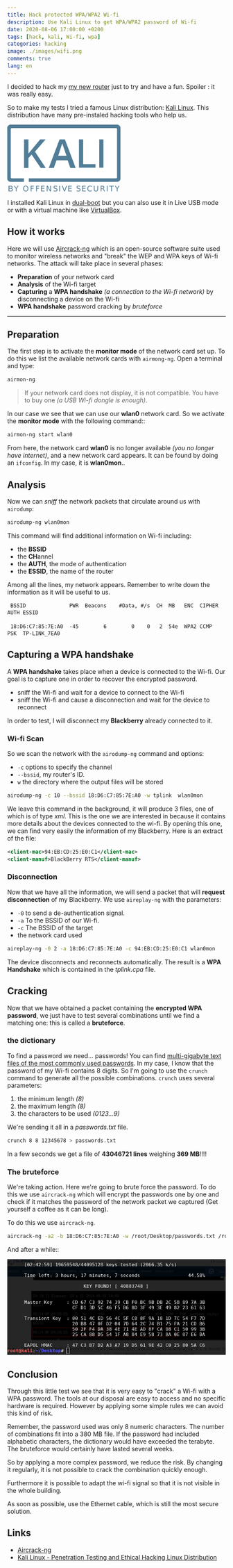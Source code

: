 ```yaml
---
title: Hack protected WPA/WPA2 Wi-fi
description: Use Kali Linux to get WPA/WPA2 password of Wi-fi
date: 2020-08-06 17:00:00 +0200
tags: [hack, kali, Wi-fi, wpa]
categories: hacking
image: ./images/wifi.png
comments: true
lang: en
---
```


I decided to hack my [my new router](./2017-10-11-installer-bridge-sfr-box-4k.md) just to try and have a fun. Spoiler : it was really easy.

So to make my tests I tried a famous Linux distribution: [Kali Linux](https://www.kali.org/). This distribution have many pre-instaled hacking tools who help us.

![Logo de Kali Linux](./images/kali.svg)

I installed Kali Linux in [dual-boot](https://fr.wikipedia.org/wiki/Multiboot) but you can also use it in Live USB mode or with a virtual machine like [VirtualBox](https://www.virtualbox.org/).

## How it works

Here we will use [Aircrack-ng](https://www.aircrack-ng.org/) which is an open-source software suite used to monitor wireless networks and "break" the WEP and WPA keys of Wi-fi networks. The attack will take place in several phases:

- **Preparation** of your network card
- **Analysis** of the Wi-fi target
- **Capturing** a **WPA handshake** _(a connection to the Wi-fi network)_ by disconnecting a device on the Wi-fi
- **WPA handshake** password cracking by _bruteforce_

---

## Preparation

The first step is to activate the **monitor mode** of the network card set up. To do this we list the available network cards with `airmong-ng`. Open a terminal and type:

```bash
airmon-ng
```

> If your network card does not display, it is not compatible. You have to buy one _(a USB Wi-fi dongle is enough)_.

In our case we see that we can use our **wlan0** network card. So we activate the **monitor mode** with the following command::

```bash
airmon-ng start wlan0
```

From here, the network card **wlan0** is no longer available _(you no longer have internet)_, and a new network card appears. It can be found by doing an `ifconfig`. In my case, it is **wlan0mon**..

## Analysis

Now we can _sniff_ the network packets that circulate around us with `airodump`:

```bash
airodump-ng wlan0mon
```

This command will find additional information on Wi-fi including:

- the **BSSID**
- the **CH**annel
- the **AUTH**, the mode of authentication
- the **ESSID**, the name of the router

Among all the lines, my network appears. Remember to write down the information as it will be useful to us.

```
 BSSID              PWR  Beacons    #Data, #/s  CH  MB   ENC  CIPHER AUTH ESSID

 18:D6:C7:85:7E:A0  -45        6        0    0   2  54e  WPA2 CCMP   PSK  TP-LINK_7EA0
```

## Capturing a WPA handshake

A **WPA handshake** takes place when a device is connected to the Wi-fi. Our goal is to capture one in order to recover the encrypted password.

- sniff the Wi-fi and wait for a device to connect to the Wi-fi
- sniff the Wi-fi and cause a disconnection and wait for the device to reconnect

In order to test, I will disconnect my **Blackberry** already connected to it.

### Wi-fi Scan

So we scan the network with the `airodump-ng` command and options:

- `-c` options to specify the channel
- `--bssid`, my router's ID.
- `w` the directory where the output files will be stored

```bash
airodump-ng -c 10 --bssid 18:D6:C7:85:7E:A0 -w tplink  wlan0mon
```

We leave this command in the background, it will produce 3 files, one of which is of type _xml_. This is the one we are interested in because it contains more details about the devices connected to the wi-fi. By opening this one, we can find very easily the information of my Blackberry. Here is an extract of the file:

```xml
<client-mac>94:EB:CD:25:E0:C1</client-mac>
<client-manuf>BlackBerry RTS</client-manuf>
```

### Disconnection

Now that we have all the information, we will send a packet that will **request disconnection** of my Blackberry. We use `aireplay-ng` with the parameters:

- `-0` to send a de-authentication signal.
- `-a` To the BSSID of our Wi-fi.
- `-c` The BSSID of the target
- the network card used

```bash
aireplay-ng -0 2 -a 18:D6:C7:85:7E:A0 -c 94:EB:CD:25:E0:C1 wlan0mon
```

The device disconnects and reconnects automatically. The result is a **WPA Handshake** which is contained in the _tplink.cpa_ file.

## Cracking

Now that we have obtained a packet containing the **encrypted WPA password**, we just have to test several combinations until we find a matching one: this is called a **bruteforce**.

### the dictionary

To find a password we need... passwords! You can find [multi-gigabyte text files of the most commonly used passwords](http://www.wirelesshack.org/wpa-wpa2-word-list-dictionaries.html). In my case, I know that the password of my Wi-fi contains 8 digits. So I'm going to use the `crunch` command to generate all the possible combinations. `crunch` uses several parameters:

1. the minimum length _(8)_
2. the maximum length _(8)_
3. the characters to be used _(0123...9)_

We're sending it all in a _passwords.txt_ file.

```bash
crunch 8 8 12345678 > passwords.txt
```

In a few seconds we get a file of **43046721 lines** weighing **369 MB**!!!!

### The bruteforce

We're taking action. Here we're going to brute force the password. To do this we use `aircrack-ng` which will encrypt the passwords one by one and check if it matches the password of the network packet we captured (Get yourself a coffee as it can be long).

To do this we use `aircrack-ng`.

```bash
aircrack-ng -a2 -b 18:D6:C7:85:7E:A0 -w /root/Desktop/passwords.txt /root/Desktop/tplink.cap
```

And after a while::

![success](./images/crack_wpa.png)

## Conclusion

Through this little test we see that it is very easy to "crack" a Wi-fi with a WPA password. The tools at our disposal are easy to access and no specific hardware is required. However by applying some simple rules we can avoid this kind of risk.

Remember, the password used was only 8 numeric characters. The number of combinations fit into a 380 MB file. If the password had included alphabetic characters, the dictionary would have exceeded the terabyte. The bruteforce would certainly have lasted several weeks.

So by applying a more complex password, we reduce the risk. By changing it regularly, it is not possible to crack the combination quickly enough.

Furthermore it is possible to adapt the wi-fi signal so that it is not visible in the whole building.

As soon as possible, use the Ethernet cable, which is still the most secure solution.

## Links

- [Aircrack-ng](https://www.aircrack-ng.org/)
- [Kali Linux - Penetration Testing and Ethical Hacking Linux Distribution](https://www.kali.org/)
